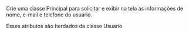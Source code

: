 Crie uma classe Principal para solicitar e exibir na tela as informações de nome, e-mail e telefone do usuário.

 Esses atributos são herdados da classe Usuario.
